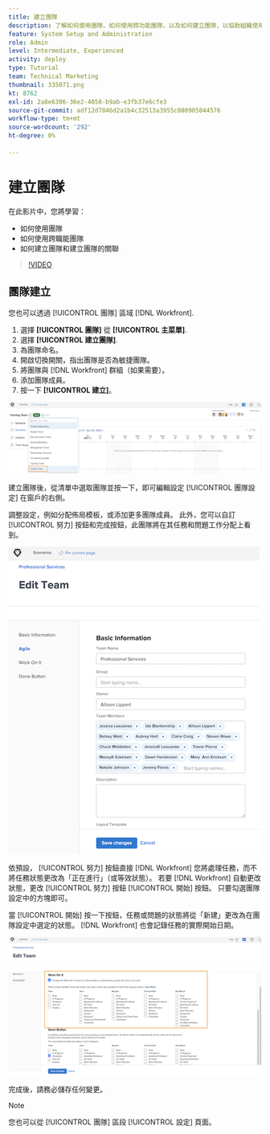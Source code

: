 ```yaml
---
title: 建立團隊
description: 了解如何使用團隊、如何使用跨功能團隊，以及如何建立團隊，以協助組織使用者及授予權限。
feature: System Setup and Administration
role: Admin
level: Intermediate, Experienced
activity: deploy
type: Tutorial
team: Technical Marketing
thumbnail: 335071.png
kt: 8762
exl-id: 2a8e6306-36e2-4058-b9ab-e3fb37e6cfe3
source-git-commit: adf12d7846d2a1b4c32513a3955c080905044576
workflow-type: tm+mt
source-wordcount: '292'
ht-degree: 0%

---
```


# 建立團隊

在此影片中，您將學習：

* 如何使用團隊
* 如何使用跨職能團隊
* 如何建立團隊和建立團隊的關聯

>[!VIDEO](https://video.tv.adobe.com/v/335071/?quality=12)

## 團隊建立

您也可以透過 [!UICONTROL 團隊] 區域 [!DNL Workfront].

1. 選擇 **[!UICONTROL 團隊]** 從 **[!UICONTROL 主菜單]**.
1. 選擇 **[!UICONTROL 建立團隊]**.
1. 為團隊命名。
1. 開啟切換開關，指出團隊是否為敏捷團隊。
1. 將團隊與 [!DNL Workfront] 群組（如果需要）。
1. 添加團隊成員。
1. 按一下 **[!UICONTROL 建立]**。

![團隊功能表 [!UICONTROL 團隊] 頁面](assets/admin-fund-create-team.png)

建立團隊後，從清單中選取團隊並按一下，即可編輯設定 [!UICONTROL 團隊設定] 在窗戶的右側。

調整設定，例如分配佈局模板，或添加更多團隊成員。 此外，您可以自訂 [!UICONTROL 努力] 按鈕和完成按鈕，此團隊將在其任務和問題工作分配上看到。

![[!UICONTROL 編輯團隊] 視窗](assets/admin-fund-team-settings.png)

依預設， [!UICONTROL 努力] 按鈕直接 [!DNL Workfront] 您將處理任務，而不將任務狀態更改為「正在進行」（或等效狀態）。 若要 [!DNL Workfront] 自動更改狀態，更改 [!UICONTROL 努力] 按鈕 [!UICONTROL 開始] 按鈕。 只要勾選團隊設定中的方塊即可。

當 [!UICONTROL 開始] 按一下按鈕，任務或問題的狀態將從「新建」更改為在團隊設定中選定的狀態。 [!DNL Workfront] 也會記錄任務的實際開始日期。

![[!UICONTROL 努力] 區段 [!UICONTROL 編輯團隊] 視窗](assets/admin-fund-start-button-team.png)

完成後，請務必儲存任何變更。


>[!NOTE]
>
>您也可以從 [!UICONTROL 團隊] 區段 [!UICONTROL 設定] 頁面。

<!---
learn more URLs
Create a team
Work On It and Done button overview
--->
